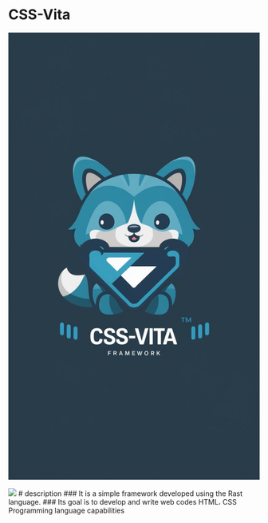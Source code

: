 # CSS-Vita
![Image description](a-whimsical-and-charming-logo-featuring-a-cute-blu-djuw3PX_QViOlze_NOyYIg-lDMtjz6iR3ytKrZ9xmOgCA.jpeg)

  <img height="300" src="a-whimsical-and-charming-logo-featuring-a-cute-blu-djuw3PX_QViOlze_NOyYIg-lDMtjz6iR3ytKrZ9xmOgCA.jpeg)"  />
# description 
### It is a simple framework developed using the Rast language. 
### Its goal is to develop and write web codes HTML، CSS Programming language capabilities 
